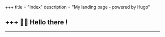 +++
title = "Index"
description = "My landing page - powered by Hugo"

+++
🧑‍💻 Hello there ! 
---
---  
